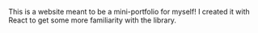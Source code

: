 This is a website meant to be a mini-portfolio for myself! I created it with React to get some more familiarity with the library.   